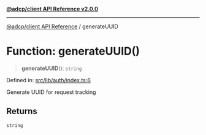 [**@adcp/client API Reference v2.0.0**](../README.md)

***

[@adcp/client API Reference](../README.md) / generateUUID

# Function: generateUUID()

> **generateUUID**(): `string`

Defined in: [src/lib/auth/index.ts:6](https://github.com/adcontextprotocol/adcp-client/blob/add23254eadaef025ae9fbe49b40948f459b98ff/src/lib/auth/index.ts#L6)

Generate UUID for request tracking

## Returns

`string`
